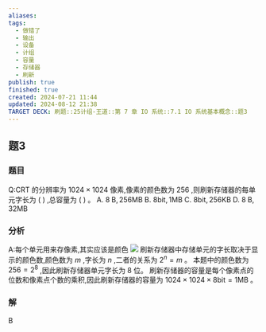 ```yaml
---
aliases: 
tags:
  - 做错了
  - 输出
  - 设备
  - 计组
  - 容量
  - 存储器
  - 刷新
publish: true
finished: true
created: 2024-07-21 11:44
updated: 2024-08-12 21:38
TARGET DECK: 刷题::25计组-王道::第 7 章 IO 系统::7.1 IO 系统基本概念::题3
---
```


## 题3
### 题目
Q:CRT 的分辨率为 ${1024} \times {1024}$ 像素,像素的颜色数为 256 ,则刷新存储器的每单元字长为 ( ) ,总容量为 ( ) 。
A. $8\mathrm{\;B},{256}\mathrm{{MB}}$ B. $8\mathrm{{bit}},1\mathrm{{MB}}$ C. $8\mathrm{{bit}},{256}\mathrm{{KB}}$ D. $8\mathrm{\;B},{32}\mathrm{{MB}}$
### 分析
A:每个单元用来存像素,其实应该是颜色
![](https://img.hwenyi.live/202408122239889.webp)
刷新存储器中存储单元的字长取决于显示的颜色数,颜色数为 $m$ ,字长为 $n$ ,二者的关系为 ${2}^{n} = m$ 。
本题中的颜色数为 ${256} = {2}^{8}$ ,因此刷新存储器单元字长为 8 位。
刷新存储器的容量是每个像素点的位数和像素点个数的乘积,因此刷新存储器的容量为 ${1024} \times  {1024} \times  8\mathrm{{bit}} = 1\mathrm{{MB}}$ 。
### 解
B
<!--ID: 1723725340360-->

